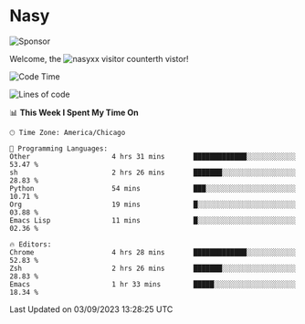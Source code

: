 # Nasy

<!--
<p align="center">
<img height="200" src="https://github-readme-stats.vercel.app/api?username=nasyxx&count_private=true&show_icons=true&theme=dracula&include_all_commits=true"/>
<img height="200" src="https://github-readme-stats.vercel.app/api/top-langs/?username=nasyxx&theme=dracula&hide=html,jupyter+notebook&count_private=true&show_icons=true"/>
</p>

  
----------------
-->

![Sponsor](https://img.shields.io/static/v1.svg?label=Sponsor&message=%E2%9D%A4&logo=GitHub&style=flat&color=pink)
 
Welcome, the ![nasyxx visitor counter](https://count.getloli.com/get/@nasyxx?theme=rule34)th vistor!
 
<!--START_SECTION:waka-->
![Code Time](http://img.shields.io/badge/Code%20Time-3%2C673%20hrs%207%20mins-blue)

![Lines of code](https://img.shields.io/badge/From%20Hello%20World%20I%27ve%20Written-6.3%20million%20lines%20of%20code-blue)

📊 **This Week I Spent My Time On** 

```text
🕑︎ Time Zone: America/Chicago

💬 Programming Languages: 
Other                    4 hrs 31 mins       █████████████░░░░░░░░░░░░   53.47 % 
sh                       2 hrs 26 mins       ███████░░░░░░░░░░░░░░░░░░   28.83 % 
Python                   54 mins             ███░░░░░░░░░░░░░░░░░░░░░░   10.71 % 
Org                      19 mins             █░░░░░░░░░░░░░░░░░░░░░░░░   03.88 % 
Emacs Lisp               11 mins             █░░░░░░░░░░░░░░░░░░░░░░░░   02.36 % 

🔥 Editors: 
Chrome                   4 hrs 28 mins       █████████████░░░░░░░░░░░░   52.83 % 
Zsh                      2 hrs 26 mins       ███████░░░░░░░░░░░░░░░░░░   28.83 % 
Emacs                    1 hr 33 mins        █████░░░░░░░░░░░░░░░░░░░░   18.34 % 
```


 Last Updated on 03/09/2023 13:28:25 UTC
<!--END_SECTION:waka-->

<!-- ![visitors](https://visitor-badge.laobi.icu/badge?page_id=nasyxx.nasyxx) -->
